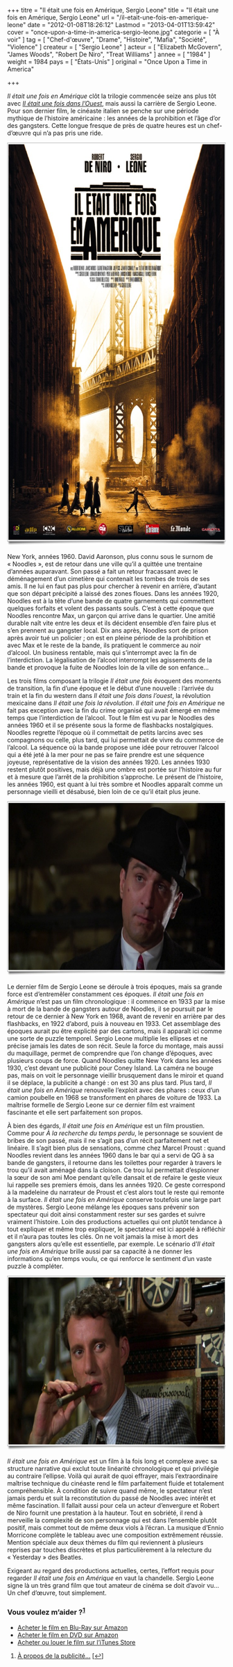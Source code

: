 +++
titre = "Il était une fois en Amérique, Sergio Leone"
title = "Il était une fois en Amérique, Sergio Leone"
url = "/il-etait-une-fois-en-amerique-leone"
date = "2012-01-08T18:26:12"
Lastmod = "2013-04-01T13:59:42"
cover = "once-upon-a-time-in-america-sergio-leone.jpg"
categorie = [ "À voir" ]
tag = [ "Chef-d'œuvre", "Drame", "Histoire", "Mafia", "Société", "Violence" ]
createur = [ "Sergio Leone" ]
acteur = [ "Elizabeth McGovern", "James Woods", "Robert De Niro", "Treat Williams" ]
annee = [ "1984" ]
weight = 1984
pays = [ "États-Unis" ]
original = "Once Upon a Time in America"

+++

<p><em>Il était une fois en Amérique</em> clôt la trilogie commencée seize ans plus tôt avec <em><a href="http://voiretmanger.fr/2010/08/01/il-etait-une-fois-dans-ouest-leone/">Il était une fois dans l&rsquo;Ouest</a></em>, mais aussi la carrière de Sergio Leone. Pour son dernier film, le cinéaste italien se penche sur une période mythique de l&rsquo;histoire américaine : les années de la prohibition et l&rsquo;âge d&rsquo;or des gangsters. Cette longue fresque de près de quatre heures est un chef-d&rsquo;œuvre qui n&rsquo;a pas pris une ride.</p>
<div style="text-align: center;"><a href="http://www.allocine.fr/film/fichefilm_gen_cfilm=1941.html"><img class="aligncenter" style="border-style: initial; border-color: initial; border-width: 0px;" src="il-etait-une-fois-en-amerique.jpg" alt="Il etait une fois en amerique" width="690" height="927" border="0" /></a></div>
<p>New York, années 1960. David Aaronson, plus connu sous le surnom de &laquo;&nbsp;Noodles&nbsp;&raquo;, est de retour dans une ville qu&rsquo;il a quittée une trentaine d&rsquo;années auparavant. Son passé a fait un retour fracassant avec le déménagement d&rsquo;un cimetière qui contenait les tombes de trois de ses amis. Il ne lui en faut pas plus pour chercher à revenir en arrière, d&rsquo;autant que son départ précipité a laissé des zones floues. Dans les années 1920, Noodles est à la tête d&rsquo;une bande de quatre garnements qui commettent quelques forfaits et volent des passants souls. C&rsquo;est à cette époque que Noodles rencontre Max, un garçon qui arrive dans le quartier. Une amitié durable naît vite entre les deux et ils décident ensemble d&rsquo;en faire plus et s&rsquo;en prennent au gangster local. Dix ans après, Noodles sort de prison après avoir tué un policier ; on est en pleine période de la prohibition et avec Max et le reste de la bande, ils pratiquent le commerce au noir d&rsquo;alcool. Un business rentable, mais qui s&rsquo;interrompt avec la fin de l&rsquo;interdiction. La légalisation de l&rsquo;alcool interrompt les agissements de la bande et provoque la fuite de Noodles loin de la ville de son enfance…</p>
<p>Les trois films composant la trilogie <em>Il était une fois</em> évoquent des moments de transition, la fin d&rsquo;une époque et le début d&rsquo;une nouvelle : l&rsquo;arrivée du train et la fin du western dans <em>Il était une fois dans l&rsquo;ouest</em>, la révolution mexicaine dans <em>Il était une fois la révolution</em>. <em>Il était une fois en Amérique</em> ne fait pas exception avec la fin du crime organisé qui avait émergé en même temps que l&rsquo;interdiction de l&rsquo;alcool. Tout le film est vu par le Noodles des années 1960 et il se présente sous la forme de flashbacks nostalgiques. Noodles regrette l&rsquo;époque où il commettait de petits larcins avec ses compagnons ou celle, plus tard, qui lui permettait de vivre du commerce de l&rsquo;alcool. La séquence où la bande propose une idée pour retrouver l&rsquo;alcool qui a été jeté à la mer pour ne pas se faire prendre est une séquence joyeuse, représentative de la vision des années 1920. Les années 1930 restent plutôt positives, mais déjà une ombre est portée sur l&rsquo;histoire au fur et à mesure que l&rsquo;arrêt de la prohibition s&rsquo;approche. Le présent de l&rsquo;histoire, les années 1960, est quant à lui très sombre et Noodles apparaît comme un personnage vieilli et désabusé, bien loin de ce qu&rsquo;il était plus jeune.</p>
<div style="text-align: center;"><img class="aligncenter" style="border-style: initial; border-color: initial; border-width: 0px;" src="il-etait-une-fois-en-amerique-de-niro.jpg" alt="Il etait une fois en amerique de niro" width="690" height="401" border="0" /></div>
<p>Le dernier film de Sergio Leone se déroule à trois époques, mais sa grande force est d&rsquo;entremêler constamment ces époques. <em>Il était une fois en Amérique</em> n&rsquo;est pas un film chronologique : il commence en 1933 par la mise à mort de la bande de gangsters autour de Noodles, il se poursuit par le retour de ce dernier à New York en 1968, avant de revenir en arrière par des flashbacks, en 1922 d&rsquo;abord, puis à nouveau en 1933. Cet assemblage des époques aurait pu être explicité par des cartons, mais il apparaît ici comme une sorte de puzzle temporel. Sergio Leone multiplie les ellipses et ne précise jamais les dates de son récit. Seule la force du montage, mais aussi du maquillage, permet de comprendre que l&rsquo;on change d&rsquo;époques, avec plusieurs coups de force. Quand Noodles quitte New York dans les années 1930, c&rsquo;est devant une publicité pour Coney Island. La caméra ne bouge pas, mais on voit le personnage vieillir brusquement dans le miroir et quand il se déplace, la publicité a changé : on est 30 ans plus tard. Plus tard, <em>Il était une fois en Amérique</em> renouvelle l&rsquo;exploit avec des phares : ceux d&rsquo;un camion poubelle en 1968 se transforment en phares de voiture de 1933. La maîtrise formelle de Sergio Leone sur ce dernier film est vraiment fascinante et elle sert parfaitement son propos.</p>
<p>À bien des égards, <em>Il était une fois en Amérique</em> est un film proustien. Comme pour <em>À la recherche du temps perdu</em>, le personnage se souvient de bribes de son passé, mais il ne s&rsquo;agit pas d&rsquo;un récit parfaitement net et linéaire. Il s&rsquo;agit bien plus de sensations, comme chez Marcel Proust : quand Noodles revient dans les années 1960 dans le bar qui a servi de QG à sa bande de gangsters, il retourne dans les toilettes pour regarder à travers le trou qu&rsquo;il avait aménagé dans la cloison. Ce trou lui permettait d&rsquo;espionner la sœur de son ami Moe pendant qu&rsquo;elle dansait et de refaire le geste vieux lui rappelle ses premiers émois, dans les années 1920. Ce geste correspond à la madeleine du narrateur de Proust et c&rsquo;est alors tout le reste qui remonte à la surface. <em>Il était une fois en Amérique</em> conserve toutefois une large part de mystères. Sergio Leone mélange les époques sans prévenir son spectateur qui doit ainsi constamment rester sur ses gardes et suivre vraiment l&rsquo;histoire. Loin des productions actuelles qui ont plutôt tendance à tout expliquer et même trop expliquer, le spectateur est ici appelé à réfléchir et il n&rsquo;aura pas toutes les clés. On ne voit jamais la mise à mort des gangsters alors qu&rsquo;elle est essentielle, par exemple. Le scénario d&rsquo;<em>Il était une fois en Amérique</em> brille aussi par sa capacité à ne donner les informations qu&rsquo;en temps voulu, ce qui renforce le sentiment d&rsquo;un vaste puzzle à compléter.</p>
<div style="text-align: center;"><img class="aligncenter" style="border-style: initial; border-color: initial; border-width: 0px;" src="il-etait-une-fois-en-amerique-james-wood.jpg" alt="Il etait une fois en amerique james wood" width="690" height="401" border="0" /></div>
<p><em>Il était une fois en Amérique</em> est un film à la fois long et complexe avec sa structure narrative qui exclut toute linéarité chronologique et qui privilégie au contraire l&rsquo;ellipse. Voilà qui aurait de quoi effrayer, mais l&rsquo;extraordinaire maîtrise technique du cinéaste rend le film parfaitement fluide et totalement compréhensible. À condition de suivre quand même, le spectateur n&rsquo;est jamais perdu et suit la reconstitution du passé de Noodles avec intérêt et même fascination. Il fallait aussi pour cela un acteur d&rsquo;envergure et Robert de Niro fournit une prestation à la hauteur. Tout en sobriété, il rend à merveille la complexité de son personnage qui est dans l&rsquo;ensemble plutôt positif, mais commet tout de même deux viols à l&rsquo;écran. La musique d&rsquo;Ennio Morricone complète le tableau avec une composition extrêmement réussie. Mention spéciale aux deux thèmes du film qui reviennent à plusieurs reprises par touches discrètes et plus particulièrement à la relecture du &laquo;&nbsp;Yesterday&nbsp;&raquo; des Beatles.</p>
<p>Exigeant au regard des productions actuelles, certes, l&rsquo;effort requis pour regarder <em>Il était une fois en Amérique</em> en vaut la chandelle. Sergio Leone signe là un très grand film que tout amateur de cinéma se doit d&rsquo;avoir vu… Un chef d&rsquo;œuvre, tout simplement.</p>
<div class="amazon">
<h3>Vous voulez m&rsquo;aider ?<sup><a href="#footnote_0_5477" id="identifier_0_5477" class="footnote-link footnote-identifier-link" title="&Agrave; propos de la publicit&eacute;&hellip;">1</a></sup></h3>
<ul>
<li><a href="http://www.amazon.fr/gp/product/B0069RWKCY/ref=as_li_ss_tl?ie=UTF8&#038;tag=leblogdenic07-21&#038;linkCode=as2&#038;camp=1642&#038;creative=19458&#038;creativeASIN=B0069RWKCY">Acheter le film en Blu-Ray sur Amazon</a></li>
<li><a href="http://www.amazon.fr/gp/product/B000FORALS/ref=as_li_ss_tl?ie=UTF8&#038;tag=leblogdenic07-21&#038;linkCode=as2&#038;camp=1642&#038;creative=19458&#038;creativeASIN=B000FORALS">Acheter le film en DVD sur Amazon</a></li>
<li><a href="https://itunes.apple.com/fr/movie/il-etait-une-fois-en-amerique/id389360541">Acheter ou louer le film sur l&rsquo;iTunes Store</a></li>
</ul>
</div>
<ol class="footnotes"><li id="footnote_0_5477" class="footnote"><a href="http://voiretmanger.fr/a-propos/publicite/">À propos de la publicité…</a> [<a href="#identifier_0_5477" class="footnote-link footnote-back-link">&#8617;</a>]</li></ol>
